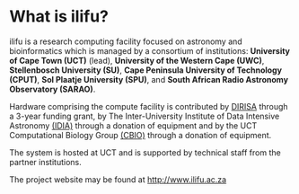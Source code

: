 # What is ilifu?

ilifu is a research computing facility focused on astronomy and bioinformatics
which is managed by a consortium of institutions: **University of Cape Town (UCT)** (lead),
**University of the Western Cape (UWC)**, **Stellenbosch University (SU)**, **Cape Peninsula University
of Technology (CPUT)**, **Sol Plaatje University (SPU)**, and **South African Radio Astronomy Observatory (SARAO)**.

Hardware comprising the compute facility is contributed by [DIRISA](https://www.dirisa.ac.za/) through a 3-year funding grant, by The Inter-University Institute of Data Intensive Astronomy [(IDIA)](http://www.idia.ac.za/) through a donation of equipment and by the UCT Computational Biology Group [(CBIO)](http://www.cbio.uct.ac.za/) through a donation of equipment.

The system is hosted at UCT and is supported by technical staff from the partner institutions.

The project website may be found at http://www.ilifu.ac.za